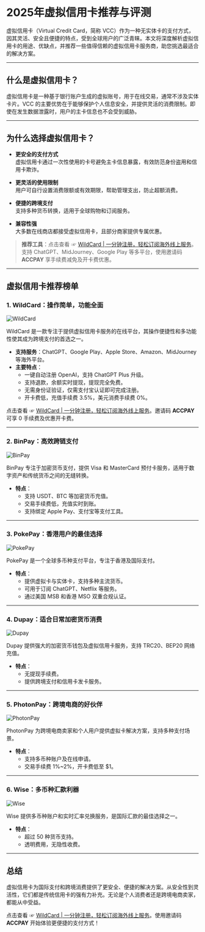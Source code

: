 # 2025年虚拟信用卡推荐与评测

虚拟信用卡（Virtual Credit Card，简称 VCC）作为一种无实体卡的支付方式，因其灵活、安全且便捷的特点，受到全球用户的广泛青睐。本文将深度解析虚拟信用卡的用途、优缺点，并推荐一些值得信赖的虚拟信用卡服务商，助您挑选最适合的解决方案。

---

## 什么是虚拟信用卡？

虚拟信用卡是一种基于银行账户生成的虚拟账号，用于在线交易，通常不涉及实体卡片。VCC 的主要优势在于能够保护个人信息安全，并提供灵活的消费限制。即使在发生数据泄露时，用户的主卡信息也不会受到威胁。

---

## 为什么选择虚拟信用卡？

- **更安全的支付方式**  
  虚拟信用卡通过一次性使用的卡号避免主卡信息暴露，有效防范身份盗用和信用卡欺诈。
  
- **更灵活的使用限制**  
  用户可自行设置消费限额或有效期限，帮助管理支出，防止超额消费。

- **便捷的跨境支付**  
  支持多种货币转换，适用于全球购物和订阅服务。

- **兼容性强**  
  大多数在线商店都接受虚拟信用卡，且部分商家提供专属优惠。

> **推荐工具**：点击查看 ☞ [WildCard | 一分钟注册，轻松订阅海外线上服务](https://bit.ly/bewildcard)。支持 ChatGPT、MidJourney、Google Play 等多平台，使用邀请码 **ACCPAY** 享手续费减免及开卡费优惠。

---

## 虚拟信用卡推荐榜单

### 1. **WildCard：操作简单，功能全面**

![WildCard](https://cdn.10besty.com/categories/uncategorized/best-virtual-credit-card-providers/WildCard.jpg)

WildCard 是一款专注于提供虚拟信用卡服务的在线平台，其操作便捷性和多功能性使其成为跨境支付的首选之一。

- **支持服务**：ChatGPT、Google Play、Apple Store、Amazon、MidJourney 等海外平台。
- **主要特点**：
  - 一键自动注册 OpenAI，支持 ChatGPT Plus 升级。
  - 支持退款，余额实时提现，提现完全免费。
  - 无需身份证验证，仅需支付宝认证即可完成注册。
  - 开卡费低，充值手续费 3.5%，美元消费手续费 0%。

点击查看 ☞ [WildCard | 一分钟注册，轻松订阅海外线上服务](https://bit.ly/bewildcard)。邀请码 **ACCPAY** 可享 0 手续费及优惠开卡费。

---

### 2. **BinPay：高效跨链支付**

![BinPay](https://cdn.10besty.com/categories/uncategorized/best-virtual-credit-card-providers/BinPay.jpg)

BinPay 专注于加密货币支付，提供 Visa 和 MasterCard 预付卡服务，适用于数字资产和传统货币之间的无缝转换。

- **特点**：
  - 支持 USDT、BTC 等加密货币充值。
  - 交易手续费低，充值实时到账。
  - 支持绑定 Apple Pay、支付宝等支付工具。

---

### 3. **PokePay：香港用户的最佳选择**

![PokePay](https://cdn.10besty.com/categories/uncategorized/best-virtual-credit-card-providers/PokePay.jpg)

PokePay 是一个全球多币种支付平台，专注于香港及国际支付。

- **特点**：
  - 提供虚拟卡与实体卡，支持多种主流货币。
  - 可用于订阅 ChatGPT、Netflix 等服务。
  - 通过美国 MSB 和香港 MSO 双重合规认证。

---

### 4. **Dupay：适合日常加密货币消费**

![Dupay](https://cdn.10besty.com/images/finance/Dupay.jpg)

Dupay 提供强大的加密货币钱包及虚拟信用卡服务，支持 TRC20、BEP20 网络充值。

- **特点**：
  - 无提现手续费。
  - 提供跨境支付和信用卡发卡服务。

---

### 5. **PhotonPay：跨境电商的好伙伴**

![PhotonPay](https://cdn.10besty.com/images/finance/PhotonPay-Issuing.jpg)

PhotonPay 为跨境电商卖家和个人用户提供虚拟卡解决方案，支持多种支付场景。

- **特点**：
  - 支持多币种账户及在线申请。
  - 交易手续费 1%~2%，开卡费低至 $1。

---

### 6. **Wise：多币种汇款利器**

![Wise](https://cdn.10besty.com/images/finance/Wise-Debit-Card.jpg)

Wise 提供多币种账户和实时汇率兑换服务，是国际汇款的最佳选择之一。

- **特点**：
  - 超过 50 种货币支持。
  - 透明费用，无隐性收费。

---

## 总结

虚拟信用卡为国际支付和跨境消费提供了更安全、便捷的解决方案。从安全性到灵活性，它们都是传统信用卡的强有力补充。无论是个人消费者还是跨境电商卖家，都能从中受益。

点击查看 ☞ [WildCard | 一分钟注册，轻松订阅海外线上服务](https://bit.ly/bewildcard)。使用邀请码 **ACCPAY** 开始体验更便捷的支付方式！
